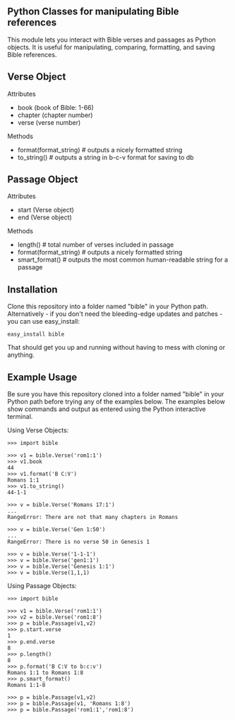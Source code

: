Python Classes for manipulating Bible references
------------------------------------------------
This module lets you interact with Bible verses and passages as Python
objects. It is useful for manipulating, comparing, formatting, and saving
Bible references.


Verse Object
------------
Attributes

* book (book of Bible: 1-66)
* chapter (chapter number)
* verse (verse number)

Methods

* format(format_string)  # outputs a nicely formatted string
* to_string()  # outputs a string in b-c-v format for saving to db


Passage Object
--------------
Attributes

* start (Verse object)
* end (Verse object)

Methods

* length()  # total number of verses included in passage
* format(format_string)  # outputs a nicely formatted string
* smart_format()  # outputs the most common human-readable string for a passage


Installation
------------
Clone this repository into a folder named "bible" in your Python path. Alternatively -
if you don't need the bleeding-edge updates and patches - you can use easy_install:

    easy_install bible

That should get you up and running without having to mess with cloning or anything.


Example Usage
-------------
Be sure you have this repository cloned into a folder named "bible" in your
Python path before trying any of the examples below. The examples below show
commands and output as entered using the Python interactive terminal.

Using Verse Objects:

    >>> import bible
    
    >>> v1 = bible.Verse('rom1:1')
    >>> v1.book
    44
    >>> v1.format('B C:V')
    Romans 1:1
    >>> v1.to_string()
    44-1-1
    
    >>> v = bible.Verse('Romans 17:1')
    ...
    RangeError: There are not that many chapters in Romans
    
    >>> v = bible.Verse('Gen 1:50')
    ...
    RangeError: There is no verse 50 in Genesis 1
    
    >>> v = bible.Verse('1-1-1')
    >>> v = bible.Verse('gen1:1')
    >>> v = bible.Verse('Genesis 1:1')
    >>> v = bible.Verse(1,1,1)

Using Passage Objects:
    
    >>> import bible
    
    >>> v1 = bible.Verse('rom1:1')
    >>> v2 = bible.Verse('rom1:8')
    >>> p = bible.Passage(v1,v2)
    >>> p.start.verse
    1
    >>> p.end.verse
    8
    >>> p.length()
    8
    >>> p.format('B C:V to b:c:v')
    Romans 1:1 to Romans 1:8
    >>> p.smart_format()
    Romans 1:1-8
        
    >>> p = bible.Passage(v1,v2)
    >>> p = bible.Passage(v1, 'Romans 1:8')
    >>> p = bible.Passage('rom1:1','rom1:8')
